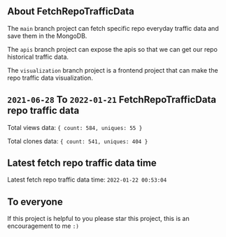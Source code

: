 ## About FetchRepoTrafficData

The `main` branch project can fetch specific repo everyday traffic data and save them in the MongoDB.

The `apis` branch project can expose the apis so that we can get our repo historical traffic data.

The `visualization` branch project is a frontend project that can make the repo traffic data visualization.

## `2021-06-28` To `2022-01-21` FetchRepoTrafficData repo traffic data

Total views data: `{ count: 584, uniques: 55 }`

Total clones data: `{ count: 541, uniques: 404 }`

## Latest fetch repo traffic data time

Latest fetch repo traffic data time: `2022-01-22 00:53:04`

## To everyone

If this project is helpful to you please star this project, this is an encouragement to me `:)`



